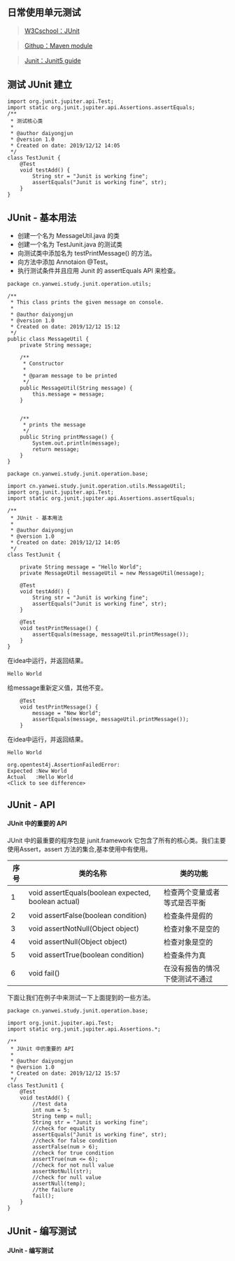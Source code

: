 ## 日常使用单元测试
> [W3Cschool：JUnit](https://www.w3cschool.cn/junit/x6o71hv6.html "JUnit") 

> [Githup：Maven module](https://github.com/zhaoyunxing92/spring-boot-learn-box/blob/master/spring-boot-elasticsearch/pom.xml "maven module")

> [Junit：Junit5 guide](https://junit.org/junit5/docs/current/user-guide/#overview "Junit5 guide")

## 测试 JUnit 建立
```
import org.junit.jupiter.api.Test;
import static org.junit.jupiter.api.Assertions.assertEquals;
/**
 * 测试核心类
 *
 * @author daiyongjun
 * @version 1.0
 * Created on date: 2019/12/12 14:05
 */
class TestJunit {
    @Test
    void testAdd() {
        String str = "Junit is working fine";
        assertEquals("Junit is working fine", str);
    }
}
```

## JUnit - 基本用法
- 创建一个名为 MessageUtil.java 的类
- 创建一个名为 TestJunit.java 的测试类
- 向测试类中添加名为 testPrintMessage() 的方法。
- 向方法中添加 Annotaion @Test。
- 执行测试条件并且应用 Junit 的 assertEquals API 来检查。

```
package cn.yanwei.study.junit.operation.utils;

/**
 * This class prints the given message on console.
 *
 * @author daiyongjun
 * @version 1.0
 * Created on date: 2019/12/12 15:12
 */
public class MessageUtil {
    private String message;

    /**
     * Constructor
     *
     * @param message to be printed
     */
    public MessageUtil(String message) {
        this.message = message;
    }


    /**
     * prints the message
     */
    public String printMessage() {
        System.out.println(message);
        return message;
    }
}
```

```
package cn.yanwei.study.junit.operation.base;

import cn.yanwei.study.junit.operation.utils.MessageUtil;
import org.junit.jupiter.api.Test;
import static org.junit.jupiter.api.Assertions.assertEquals;

/**
 * JUnit - 基本用法
 *
 * @author daiyongjun
 * @version 1.0
 * Created on date: 2019/12/12 14:05
 */
class TestJunit {

    private String message = "Hello World";
    private MessageUtil messageUtil = new MessageUtil(message);

    @Test
    void testAdd() {
        String str = "Junit is working fine";
        assertEquals("Junit is working fine", str);
    }

    @Test
    void testPrintMessage() {
        assertEquals(message, messageUtil.printMessage());
    }
}
```
在idea中运行，并返回结果。
```
Hello World
```
给message重新定义值，其他不变。
```
    @Test
    void testPrintMessage() {
        message = "New World";
        assertEquals(message, messageUtil.printMessage());
    }
```
在idea中运行，并返回结果。
```
Hello World

org.opentest4j.AssertionFailedError: 
Expected :New World
Actual   :Hello World
<Click to see difference>
```

## JUnit - API
#### JUnit 中的重要的 API
JUnit 中的最重要的程序包是 junit.framework 它包含了所有的核心类。我们主要使用Assert，assert 方法的集合,基本使用中有使用。

序号| 类的名称 |类的功能 
---|---|---
1 | void assertEquals(boolean expected, boolean actual) | 检查两个变量或者等式是否平衡
2| void assertFalse(boolean condition) | 检查条件是假的
3| void assertNotNull(Object object) | 检查对象不是空的
4 |	void assertNull(Object object) | 检查对象是空的
5 |	void assertTrue(boolean condition) | 检查条件为真
6 |	void fail() | 在没有报告的情况下使测试不通过

下面让我们在例子中来测试一下上面提到的一些方法。
```
package cn.yanwei.study.junit.operation.base;

import org.junit.jupiter.api.Test;
import static org.junit.jupiter.api.Assertions.*;

/**
 * JUnit 中的重要的 API
 *
 * @author daiyongjun
 * @version 1.0
 * Created on date: 2019/12/12 15:57
 */
class TestJunit1 {
    @Test
    void testAdd() {
        //test data
        int num = 5;
        String temp = null;
        String str = "Junit is working fine";
        //check for equality
        assertEquals("Junit is working fine", str);
        //check for false condition
        assertFalse(num > 6);
        //check for true condition
        assertTrue(num <= 6);
        //check for not null value
        assertNotNull(str);
        //check for null value
        assertNull(temp);
        //the failure
        fail();
    }
}

```

## JUnit - 编写测试
#### JUnit - 编写测试
 
